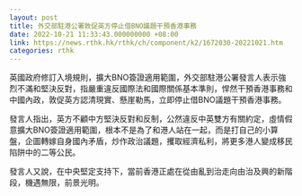 ```yaml
---
layout: post
title: 外交部駐港公署敦促英方停止借BNO議題干預香港事務
date: 2022-10-21 11:33:43.000000000 +08:00
link: https://news.rthk.hk/rthk/ch/component/k2/1672030-20221021.htm
categories: rthk
---
```


英國政府修訂入境規則，擴大BNO簽證適用範圍，外交部駐港公署發言人表示強烈不滿和堅決反對，指嚴重違反國際法和國際關係基本準則，悍然干預香港事務和中國內政，敦促英方認清現實、懸崖勒馬，立即停止借BNO議題干預香港事務。

發言人指出，英方不顧中方堅決反對和反制，公然違反中英雙方有關約定，虛情假意擴大BNO簽證適用範圍，根本不是為了和港人站在一起，而是打自己的小算盤，企圖轉嫁自身國內矛盾，炒作政治議題，攫取經濟私利，將更多港人變成移民陷阱中的二等公民。

發言人又說，在中央堅定支持下，當前香港正處在從由亂到治走向由治及興的新階段，機遇無限，前景光明。
